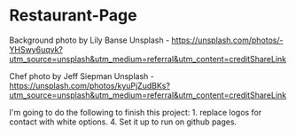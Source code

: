 # Restaurant-Page

Background photo by Lily Banse Unsplash - https://unsplash.com/photos/-YHSwy6uqvk?utm_source=unsplash&utm_medium=referral&utm_content=creditShareLink

Chef photo by Jeff Siepman Unsplash - 
https://unsplash.com/photos/kyuPjZudBKs?utm_source=unsplash&utm_medium=referral&utm_content=creditShareLink
  

I'm going to do the following to finish this project: 
    1. replace logos for contact with white options.
    4. Set it up to run on github pages. 